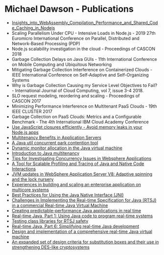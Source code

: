 # Michael Dawson - Publications
* [Insights_into_WebAssembly_Compilation_Performance_and_Shared_Code_Caching_in_Nodejs](https://www.researchgate.net/publication/348810322_Insights_into_WebAssembly_Compilation_Performance_and_Shared_Code_Caching_in_Nodejs)
* Scaling Parallelism Under CPU - Intensive Loads in Node.js - 2019 27th Euromicro International Conference on Parallel, Distributed and Network-Based Processing (PDP)
* Node.js scalability investigation in the cloud - Proceedings of CASCON 2018
* Garbage Collection Delays on Java GUIs - 11th International Conference on Mobile Computing and Ubiquitous Networking
* Mitigating Garbage Collection Interference on Containerized Clouds - IEEE International Conference on Self-Adaptive and Self-Organizing Systems
* Why is Garbage Collection Causing my Service Level Objectives to Fail? - International Journal of Cloud Computing, vol 7, issue 3-4 2018.
* SLO request modeling, reordering and scaling - Proceedings of CASCON 2017
* Minimizing Performance Interference on Multitenant PaaS Clouds - 19th IEEE CLUSTER 2017
* Garbage Collection on PaaS Clouds: Metrics and a Configurable Benchmark - The 4th International IBM Cloud Academy Conference
* [Use JavaScript closures efficiently - Avoid memory leaks in your Node.js apps](http://www.ibm.com/developerworks/library/wa-use-javascript-closures-efficiently/)
* [Multitenancy Benefits in Application Servers](http://dl.acm.org/citation.cfm?id=2886461)
* [A Java util concurrent park contention tool](http://dl.acm.org/citation.cfm?id=2712389)
* [Dynamic monitor allocation in the Java virtual machine](http://dl.acm.org/citation.cfm?id=2512996)
* [Introduction to Java multitenancy](http://www.ibm.com/developerworks/java/library/j-multitenant-java/index.html?ca=drs)
* [Tips for Investigating Concurrency Issues in Websphere Applications](http://www.websphere.pe.kr/xe/was_technicalPapers/2772?ckattempt=1)
* [A Tool for Scalable Profiling and Tracing of Java and Native Code Interactions](http://ieeexplore.ieee.org/xpl/login.jsp?tp=&amp;arnumber=6042028&amp;url=http://ieeexplore.ieee.org/xpls/abs_all.jsp?arnumber=6042028)
* [JVM updates in WebSphere Application Server V8: Adaptive spinning and the lock nursery](http://www.ibm.com/developerworks/websphere/techjournal/1111_dawson/1111_dawson.html)
* [Experiences in building and scaling an enterprise application on multicore systems](http://onlinelibrary.wiley.com/doi/10.1002/cpe.1872/references)
* [Best Practices for Using the Java Native Interface (JNI)](https://www.ibm.com/developerworks/library/j-jni/)
* [Challenges in Implementing the Real-time Specification for Java (RTSJ) in a commercial Real-time Java Virtual Machine](https://ieeexplore.ieee.org/document/4519584/?arnumber=4519584)
* [Creating predictable-performance Java applications in real time](ftp://public.dhe.ibm.com/software/webservers/realtime/pdfs/WebSphere_Real_Time_Technical_Overview.pdf)
* [Real-time Java, Part 1: Using Java code to program real-time systems](http://www.ibm.com/developerworks/java/library/j-rtj1/)
* [Testing
class libraries for RTSJ safety](http://dl.acm.org/citation.cfm?id=1434790.1434800&amp;coll=DL&amp;dl=GUIDE&amp;CFID=416283607&amp;CFTOKEN=18382388)
* [Real-time Java, Part 6: Simplifying real-time Java development](http://www.ibm.com/developerworks/java/library/j-rtj6/index.html)
* [Design and implementation of a comprehensive real-time Java virtual machine](http://researcher.watson.ibm.com/researcher/files/us-bacon/Auerbach07Design.pdf)
* [An expanded set of design criteria for substitution boxes and their use in strengthening DES-like cryptosystems](http://ieeexplore.ieee.org/xpl/login.jsp?tp=&amp;arnumber=160713&amp;url=http://ieeexplore.ieee.org/iel2/518/4206/00160713.pdf?arnumber=160713)
